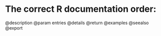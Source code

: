 # The correct R documentation order:

@description
@param entries
@details
@return
@examples
@seealso
@export

